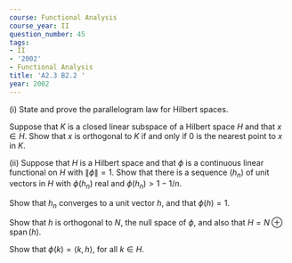 ```yaml
---
course: Functional Analysis
course_year: II
question_number: 45
tags:
- II
- '2002'
- Functional Analysis
title: 'A2.3 B2.2 '
year: 2002
---
```



(i) State and prove the parallelogram law for Hilbert spaces.

Suppose that $K$ is a closed linear subspace of a Hilbert space $H$ and that $x \in H$. Show that $x$ is orthogonal to $K$ if and only if 0 is the nearest point to $x$ in $K$.

(ii) Suppose that $H$ is a Hilbert space and that $\phi$ is a continuous linear functional on $H$ with $\|\phi\|=1$. Show that there is a sequence $\left(h_{n}\right)$ of unit vectors in $H$ with $\phi\left(h_{n}\right)$ real and $\phi\left(h_{n}\right)>1-1 / n$.

Show that $h_{n}$ converges to a unit vector $h$, and that $\phi(h)=1$.

Show that $h$ is orthogonal to $N$, the null space of $\phi$, and also that $H=N \oplus \operatorname{span}(h)$.

Show that $\phi(k)=\langle k, h\rangle$, for all $k \in H$.